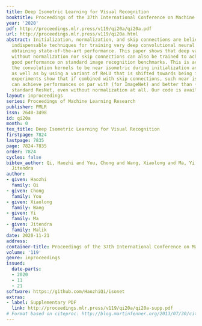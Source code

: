 ```yaml
---
title: Deep Isometric Learning for Visual Recognition
booktitle: Proceedings of the 37th International Conference on Machine Learning
year: '2020'
pdf: http://proceedings.mlr.press/v119/qi20a/qi20a.pdf
url: http://proceedings.mlr.press/v119/qi20a.html
abstract: Initialization, normalization, and skip connections are believed to be three
  indispensable techniques for training very deep convolutional neural networks and
  obtaining state-of-the-art performance. This paper shows that deep vanilla ConvNets
  without normalization nor skip connections can also be trained to achieve surprisingly
  good performance on standard image recognition benchmarks. This is achieved by enforcing
  the convolution kernels to be near isometric during initialization and training,
  as well as by using a variant of ReLU that is shifted towards being isometric. Further
  experiments show that if combined with skip connections, such near isometric networks
  can achieve performances on par with (for ImageNet) and better than (for COCO) the
  standard ResNet, even without normalization at all. Our code is available at https://github.com/HaozhiQi/ISONet.
layout: inproceedings
series: Proceedings of Machine Learning Research
publisher: PMLR
issn: 2640-3498
id: qi20a
month: 0
tex_title: Deep Isometric Learning for Visual Recognition
firstpage: 7824
lastpage: 7835
page: 7824-7835
order: 7824
cycles: false
bibtex_author: Qi, Haozhi and You, Chong and Wang, Xiaolong and Ma, Yi and Malik,
  Jitendra
author:
- given: Haozhi
  family: Qi
- given: Chong
  family: You
- given: Xiaolong
  family: Wang
- given: Yi
  family: Ma
- given: Jitendra
  family: Malik
date: 2020-11-21
address: 
container-title: Proceedings of the 37th International Conference on Machine Learning
volume: '119'
genre: inproceedings
issued:
  date-parts:
  - 2020
  - 11
  - 21
software: https://github.com/HaozhiQi/isonet
extras:
- label: Supplementary PDF
  link: http://proceedings.mlr.press/v119/qi20a/qi20a-supp.pdf
# Format based on citeproc: http://blog.martinfenner.org/2013/07/30/citeproc-yaml-for-bibliographies/
---
```

